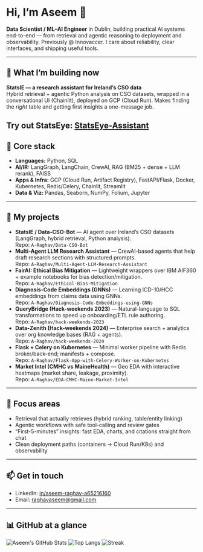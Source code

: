 # Hi, I’m Aseem 👋

**Data Scientist / ML–AI Engineer** in Dublin, building practical AI systems end-to-end — from retrieval and agentic reasoning to deployment and observability. Previously @ Innovaccer. I care about reliability, clear interfaces, and shipping useful tools.

---

## 🚀 What I’m building now
**StatsIE — a research assistant for Ireland’s CSO data**  
Hybrid retrieval + agentic Python analysis on CSO datasets, wrapped in a conversational UI (Chainlit), deployed on GCP (Cloud Run). Makes finding the *right* table and getting first insights a one-message job.

Try out StatsEye: [StatsEye-Assistant](https://statseye-assistant.com)
---

## 🧰 Core stack
- **Languages:** Python, SQL  
- **AI/IR:** LangGraph, LangChain, CrewAI, RAG (BM25 + dense + LLM rerank), FAISS  
- **Apps & Infra:** GCP (Cloud Run, Artifact Registry), FastAPI/Flask, Docker, Kubernetes, Redis/Celery, Chainlit, Streamlit
- **Data & Viz:** Pandas, Seaborn, NumPy, Folium, Jupyter

---

## 🔎 My projects
- **StatsIE / Data-CSO-Bot** — AI agent over Ireland’s CSO datasets (LangGraph, hybrid retrieval, Python analysis).  
  Repo: `A-Raghav/Data-CSO-Bot`
- **Multi-Agent LLM Research Assistant** — CrewAI-based agents that help draft research sections with structured prompts.  
  Repo: `A-Raghav/Multi-Agent-LLM-Research-Assistant`
- **FairAI: Ethical Bias Mitigation** — Lightweight wrappers over IBM AIF360 + example notebooks for bias detection/mitigation.  
  Repo: `A-Raghav/Ethical-Bias-Mitigation`
- **Diagnosis-Code Embeddings (GNNs)** — Learning ICD-10/HCC embeddings from claims data using GNNs.  
  Repo: `A-Raghav/Diagnosis-Code-Embeddings-using-GNNs`
- **QueryBridge (Hack-weekends 2023)** — Natural-language to SQL transformations to speed up onboarding/ETL rule authoring.  
  Repo: `A-Raghav/hack-weekends-2023`
- **Data-Zenith (Hack-weekends 2024)** — Enterprise search + analytics over org knowledge bases (RAG + agents).  
  Repo: `A-Raghav/hack-weekends-2024`
- **Flask + Celery on Kubernetes** — Minimal worker pipeline with Redis broker/back-end; manifests + compose.  
  Repo: `A-Raghav/Flask-App-with-Celery-Worker-on-Kubernetes`
- **Market Intel (CMHC vs MaineHealth)** — Geo EDA with interactive heatmaps (market share, leakage, proximity).  
  Repo: `A-Raghav/EDA-CMHC-Maine-Market-Intel`

---

## 📌 Focus areas
- Retrieval that actually retrieves (hybrid ranking, table/entity linking)
- Agentic workflows with safe tool-calling and review gates
- “First-5-minutes” insights: fast EDA, charts, and citations straight from chat
- Clean deployment paths (containers → Cloud Run/K8s) and observability

---

## 📫 Get in touch
- LinkedIn: [in/aseem-raghav-a65216160](https://www.linkedin.com/in/aseem-raghav-a65216160/)
- Email: raghavaseem@gmail.com

---

## 📊 GitHub at a glance
![Aseem's GitHub Stats](https://github-readme-stats.vercel.app/api?username=A-Raghav&show_icons=true&hide_title=true)
![Top Langs](https://github-readme-stats.vercel.app/api/top-langs/?username=A-Raghav&layout=compact)
![Streak](https://streak-stats.demolab.com?user=A-Raghav)

<!--
<sub>*Cards above are generated images; if they ever rate-limit, just refresh.*</sub>
-->

<!--
**A-Raghav/A-Raghav** is a ✨ _special_ ✨ repository because its `README.md` (this file) appears on your GitHub profile.

Here are some ideas to get you started:

- 🔭 I’m currently working on ...
- 🌱 I’m currently learning ...
- 👯 I’m looking to collaborate on ...
- 🤔 I’m looking for help with ...
- 💬 Ask me about ...
- 📫 How to reach me: ...
- 😄 Pronouns: ...
- ⚡ Fun fact: ...
-->
